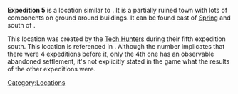 **Expedition 5** is a location similar to [](Expedition_4.md). It is a partially ruined town with lots of
components on ground around buildings. It can be found east of
[Spring](Spring.md "wikilink") and south of [](Reaver_Camp.md).

This location was created by the [Tech Hunters](02%20-%20Projects%20&%20Wikis/Kenshi/Kenshi%20Wiki/Kenshi%20Wiki%20Template/Tech_Hunters.md "wikilink")
during their fifth expedition south. This location is referenced in
[](Tech_Hunter's_Notes_Series.md). Although the number
implicates that there were 4 expeditions before it, only the 4th one has
an observable abandoned settlement, it's not explicitly stated in the
game what the results of the other expeditions were.

[Category:Locations](Category:Locations "wikilink")
